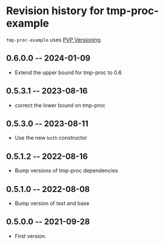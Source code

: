 # Revision history for tmp-proc-example

`tmp-proc-example` uses [PVP Versioning][1].

## 0.6.0.0 -- 2024-01-09

* Extend the upper bound for tmp-proc to 0.6

## 0.5.3.1 -- 2023-08-16

* correct the lower bound on tmp-proc

## 0.5.3.0 -- 2023-08-11

* Use the new `both` constructor

## 0.5.1.2 -- 2022-08-16

* Bump versions of tmp-proc dependencies

## 0.5.1.0 -- 2022-08-08

* Bump version of text and base

## 0.5.0.0 -- 2021-09-28

* First version.

[1]: https://pvp.haskell.org
